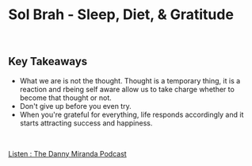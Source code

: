 # Sol Brah - Sleep, Diet, & Gratitude
<br>

## Key Takeaways <br>

* What we are is not the thought. Thought is a temporary thing, it is a reaction and rbeing self aware allow us to take charge whether to become that thought or not.
* Don't give up before you even try.
* When you're grateful for everything, life responds accordingly and it starts attracting success and happiness.

<br>

[Listen : The Danny Miranda Podcast](https://dannymiranda.com/043-sol-brah/)

